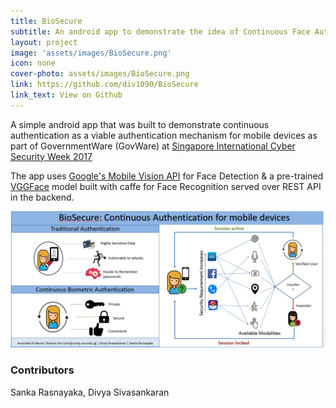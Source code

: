 ```yaml
---
title: BioSecure
subtitle: An android app to demonstrate the idea of Continuous Face Authentication
layout: project
image: 'assets/images/BioSecure.png'
icon: none
cover-photo: assets/images/BioSecure.png
link: https://github.com/div1090/BioSecure
link_text: View on Github
---
```

A simple android app that was built to demonstrate continuous authentication as a viable authentication mechanism for mobile devices as part of GovernmentWare (GovWare) at [Singapore International Cyber Security Week 2017](https://www.sicw.sg/)

The app uses [Google's Mobile Vision API](https://developers.google.com/android/reference/com/google/android/gms/vision/face/package-summary) for Face Detection & a pre-trained [VGGFace](http://www.robots.ox.ac.uk/~vgg/software/vgg_face/) model built with caffe for Face Recognition served over REST API in the backend.

<img src="https://raw.githubusercontent.com/div1090/BioSecure/master/poster.PNG">

### Contributors
Sanka Rasnayaka, Divya Sivasankaran

